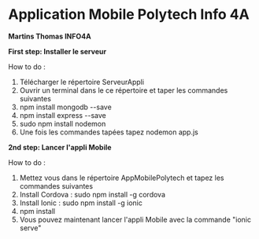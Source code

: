 # Application Mobile Polytech Info 4A
**Martins Thomas INFO4A**


**First step: Installer le serveur**

How to do :
1. Télécharger le répertoire ServeurAppli
2. Ouvrir un terminal dans le ce répertoire et taper les commandes suivantes
3. npm install mongodb --save
4. npm install express --save
5. sudo npm install nodemon
6. Une fois les commandes tapées tapez nodemon app.js



**2nd step: Lancer l'appli Mobile**

How to do :
1. Mettez vous dans le répertoire AppMobilePolytech et tapez les commandes suivantes
1. Install Cordova : sudo npm install -g cordova
2. Install Ionic : sudo npm install -g ionic
3. npm install
4. Vous pouvez maintenant lancer l'appli Mobile avec la commande "ionic serve"

